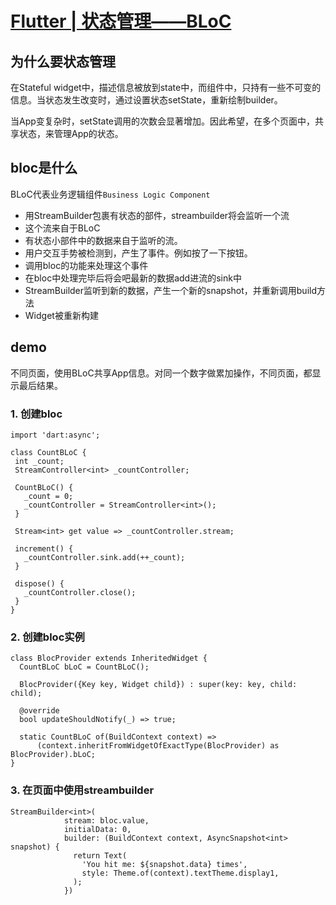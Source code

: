 # [Flutter | 状态管理——BLoC](https://juejin.im/post/5bb6f344f265da0aa664d68a)

## 为什么要状态管理

在Stateful widget中，描述信息被放到state中，而组件中，只持有一些不可变的信息。当状态发生改变时，通过设置状态setState，重新绘制builder。

当App变复杂时，setState调用的次数会显著增加。因此希望，在多个页面中，共享状态，来管理App的状态。

## bloc是什么

BLoC代表业务逻辑组件`Business Logic Component`

- 用StreamBuilder包裹有状态的部件，streambuilder将会监听一个流
- 这个流来自于BLoC
- 有状态小部件中的数据来自于监听的流。
- 用户交互手势被检测到，产生了事件。例如按了一下按钮。
- 调用bloc的功能来处理这个事件
- 在bloc中处理完毕后将会吧最新的数据add进流的sink中
- StreamBuilder监听到新的数据，产生一个新的snapshot，并重新调用build方法
- Widget被重新构建

## demo

不同页面，使用BLoC共享App信息。对同一个数字做累加操作，不同页面，都显示最后结果。

### 1. 创建bloc

```
import 'dart:async';

class CountBLoC {
 int _count;
 StreamController<int> _countController;

 CountBLoC() {
   _count = 0;
   _countController = StreamController<int>();
 }
 
 Stream<int> get value => _countController.stream;

 increment() {
   _countController.sink.add(++_count);
 }

 dispose() {
   _countController.close();
 }
}

```

### 2. 创建bloc实例

```
class BlocProvider extends InheritedWidget {
  CountBLoC bLoC = CountBLoC();

  BlocProvider({Key key, Widget child}) : super(key: key, child: child);

  @override
  bool updateShouldNotify(_) => true;

  static CountBLoC of(BuildContext context) =>
      (context.inheritFromWidgetOfExactType(BlocProvider) as BlocProvider).bLoC;
}
```

### 3. 在页面中使用streambuilder

```
StreamBuilder<int>(
            stream: bloc.value,
            initialData: 0,
            builder: (BuildContext context, AsyncSnapshot<int> snapshot) {
              return Text(
                'You hit me: ${snapshot.data} times',
                style: Theme.of(context).textTheme.display1,
              );
            })
```

